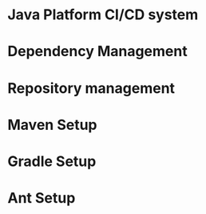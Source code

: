 # Java Platform CI/CD system

# Dependency Management 

# Repository management

# Maven Setup 

# Gradle Setup

# Ant Setup
